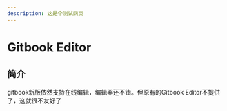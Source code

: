 ```yaml
---
description: 这是个测试网页
---
```


# Gitbook Editor

## 简介

gitbook新版依然支持在线编辑，编辑器还不错。但原有的Gitbook Editor不提供了，这就很不友好了

